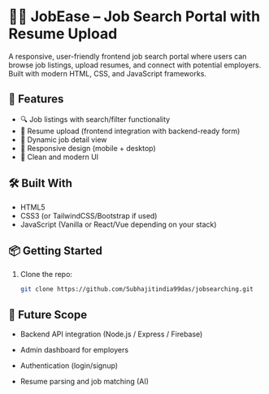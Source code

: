 # 🧑‍💼 JobEase – Job Search Portal with Resume Upload

A responsive, user-friendly frontend job search portal where users can browse job listings, upload resumes, and connect with potential employers. Built with modern HTML, CSS, and JavaScript frameworks.

## 🚀 Features

- 🔍 Job listings with search/filter functionality
- 📄 Resume upload (frontend integration with backend-ready form)
- 🧾 Dynamic job detail view
- 📱 Responsive design (mobile + desktop)
- 🎨 Clean and modern UI

## 🛠️ Built With

- HTML5
- CSS3 (or TailwindCSS/Bootstrap if used)
- JavaScript (Vanilla or React/Vue depending on your stack)

## 📦 Getting Started

1. Clone the repo:
   ```bash
   git clone https://github.com/Subhajitindia99das/jobsearching.git

## 🧩 Future Scope

- Backend API integration (Node.js / Express / Firebase)

- Admin dashboard for employers

- Authentication (login/signup)

- Resume parsing and job matching (AI)

